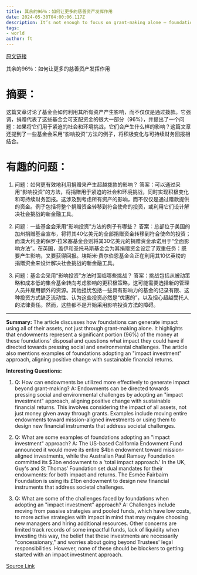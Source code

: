 ```yaml
---
title: 其余的96％：如何让更多的慈善资产发挥作用
date: 2024-05-30T04:00:06.117Z
description: It’s not enough to focus on grant-making alone — foundations should generate impact using all of their money
tags: 
- world
author: ft
---
```


[原文链接](https://ft.com/content/76621405-9d39-45e3-906e-794a77667725)

其余的96％：如何让更多的慈善资产发挥作用

# 摘要：
这篇文章讨论了基金会如何利用其所有资产产生影响，而不仅仅是通过拨款。它强调，捐赠代表了这些基金会可支配资金的很大一部分（96%），并提出了一个问题：如果将它们用于紧迫的社会和环境挑战，它们会产生什么样的影响？这篇文章还提到了一些基金会采用“影响投资”方法的例子，将积极变化与可持续财务回报相结合。

# 有趣的问题：

1. 问题：如何更有效地利用捐赠来产生超越拨款的影响？
   答案：可以通过采用“影响投资”的方法，将捐赠用于紧迫的社会和环境挑战，同时实现积极变化和可持续财务回报。这涉及到考虑所有资产的影响，而不仅仅是通过赠款提供的资金。例子包括将整个捐赠资金转移到符合使命的投资，或利用它们设计解决社会挑战的新金融工具。

2. 问题：一些基金会采用“影响投资”方法的例子有哪些？
   答案：总部位于美国的加州捐赠基金宣布，将将其40亿美元的全部捐赠资金转移到符合使命的投资；而澳大利亚的保罗·拉米塞基金会则将其30亿美元的捐赠资金承诺用于“全面影响方法”。在英国，盖伊和圣托马斯基金会为其捐赠资金设定了双重任务：既要产生影响，又要获得回报。埃斯米·费尔伯恩基金会正在利用其10亿英镑的捐赠资金来设计解决社会挑战的新金融工具。

3. 问题：基金会采用“影响投资”方法时面临哪些挑战？
   答案：挑战包括从被动策略和成本低的集合基金转向考虑影响的更积极策略，这可能需要选择新的管理人员并雇用额外的资源。其他担忧包括一些具有影响力的基金的记录有限、这种投资方式缺乏流动性、认为这些投资必然是“优惠的”，以及担心超越受托人的法律责任。然而，这些都不是开始采用影响投资方法的障碍。

---

**Summary:**
The article discusses how foundations can generate impact using all of their assets, not just through grant-making alone. It highlights that endowments represent a significant portion (96%) of the money at these foundations' disposal and questions what impact they could have if directed towards pressing social and environmental challenges. The article also mentions examples of foundations adopting an "impact investment" approach, aligning positive change with sustainable financial returns.

**Interesting Questions:**
1. Q: How can endowments be utilized more effectively to generate impact beyond grant-making? 
   A: Endowments can be directed towards pressing social and environmental challenges by adopting an "impact investment" approach, aligning positive change with sustainable financial returns. This involves considering the impact of all assets, not just money given away through grants. Examples include moving entire endowments toward mission-aligned investments or using them to design new financial instruments that address societal challenges.

2. Q: What are some examples of foundations adopting an "impact investment" approach? 
   A: The US-based California Endowment Fund announced it would move its entire $4bn endowment toward mission-aligned investments, while the Australian Paul Ramsey Foundation committed its $3bn endowment to a 'total impact approach.' In the UK, Guy's and St Thomas’ Foundation set dual mandates for their endowments: for both impact and returns. The Esmée Fairbairn Foundation is using its £1bn endowment to design new financial instruments that address societal challenges.

3. Q: What are some of the challenges faced by foundations when adopting an "impact investment" approach? 
   A: Challenges include moving from passive strategies and pooled funds, which have low costs, to more active strategies with impact in mind that may require choosing new managers and hiring additional resources. Other concerns are limited track records of some impactful funds, lack of liquidity when investing this way, the belief that these investments are necessarily "concessionary," and worries about going beyond Trustees' legal responsibilities. However, none of these should be blockers to getting started with an impact investment approach.

[Source Link](https://ft.com/content/76621405-9d39-45e3-906e-794a77667725)

